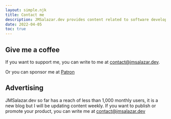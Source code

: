 ```yaml
---
layout: simple.njk
title: Contact me
description: JMSalazar.dev provides content related to software development, programming and software engineering.
date: 2022-04-05
toc: true
---
```


## Give me a coffee

If you want to support me, you can write to me at [contact@jmsalazar.dev](mailto:contact@jmsalazar.dev?subject=Support).

Or you can sponsor me at [Patron](https://www.patreon.com/JMSalazarDev)


## Advertising

JMSalazar.dev so far has a reach of less than 1,000 monthly users, it is a new blog but I will be updating content weekly. If you want to publish or promote your product, you can write me at [contact@jmsalazar.dev](mailto:contact@jmsalazar.dev?subject=Advertising)

